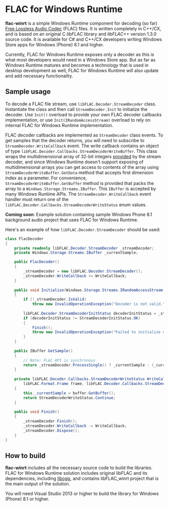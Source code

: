 # FLAC for Windows Runtime

**flac-winrt** is a simple Windows Runtime component for decoding (so far) [Free Lossless Audio Codec](http://xiph.org/flac/) (FLAC) files. It is written completely in C++/CX, and is based on an original C _libFLAC_ library and _libFLAC++_ version 1.3.0 source code. It is available for C# and C++/CX developers writing Windows Store apps for Windows (Phone) 8.1 and higher.

Currently, FLAC for Windows Runtime exposes only a decoder as this is what most developers would need in a Windows Store app. But as far as Windows Runtime matures and becomes a technology that is used in desktop development as well, FLAC for Windows Runtime will also update and add necessary functionality.

## Sample usage

To decode a FLAC file stream, use `libFLAC.Decoder.StreamDecoder` class. Instantiate the class and then call `StreamDecoder.Init` to initialize the decoder. Use `Init()` overload to provide your own FLAC decoder callbacks implementation, or use `Init(IRandomAccessStream)` overload to rely on internal FLAC for Windows Runtime implementation.

FLAC decoder callbacks are implemented as `StreamDecoder` class events. To get samples that the decoder returns, you will need to subscribe to `StreamDecoder.WriteCallback` event. The write callback contains an object of type `libFLAC.Decoder.Callbacks.StreamDecoderWriteBuffer`. This class wraps the multidimensional array of 32-bit integers [provided](http://xiph.org/flac/api/group__flac__stream__decoder.html#ga13) by the stream decoder, and since Windows Runtime doesn't support exposing of multidimensional arrays you can get access to contents of the array using `StreamDecoderWriteBuffer.GetData` method that accepts first dimension index as a parameter. For convenience, `StreamDecoderWriteBuffer.GetBuffer` method is provided that packs the array to a `Windows.Storage.Streams.IBuffer`. This `IBuffer` is accepted by many Windows Runtime APIs. The `StreamDecoder.WriteCallback` event handler must return one of the `libFLAC.Decoder.Callbacks.StreamDecoderWriteStatus` enum values.

**Coming soon**: Example solution containing sample Windows Phone 8.1 background audio project that uses FLAC for Windows Runtime.

Here's an example of how `libFLAC.Decoder.StreamDecoder` should be used:

```cs
class FlacDecoder
{
    private readonly libFLAC.Decoder.StreamDecoder _streamDecoder;
    private Windows.Storage.Streams.IBuffer _currentSample;

    public FlacDecoder()
    {
        _streamDecoder = new libFLAC.Decoder.StreamDecoder();
        _streamDecoder.WriteCallback += WriteCallback;
    }
    
    public void Initialize(Windows.Storage.Streams.IRandomAccessStream fileStream)
    {
        if (!_streamDecoder.IsValid)
            throw new InvalidOperationException("Decoder is not valid.");
        
        libFLAC.Decoder.StreamDecoderInitStatus decoderInitStatus = _streamDecoder.Init(fileStream);
        if (decoderInitStatus != StreamDecoderInitStatus.OK)
        {
            Finish();
            throw new InvalidOperationException("Failed to initialize decoder.");
        }
    }
    
    public IBuffer GetSample()
    {
        // Note: FLAC API is synchronous
        return _streamDecoder.ProcessSingle() ? _currentSample : (_currentSample = null);
    }
    
    private libFLAC.Decoder.Callbacks.StreamDecoderWriteStatus WriteCallback(
        libFLAC.Format.Frame frame, libFLAC.Decoder.Callbacks.StreamDecoderWriteBuffer buffer)
    {
        this._currentSample = buffer.GetBuffer();
        return StreamDecoderWriteStatus.Continue;
    }
    
    public void Finish()
    {
        _streamDecoder.Finish();
        _streamDecoder.WriteCallback -= WriteCallback;
        _streamDecoder.Dispose();
    }
}
```

## How to build

**flac-winrt** includes all the necessary source code to build the libraries. FLAC for Windows Runtime solution includes original libFLAC and its dependencies, including [libogg](http://downloads.xiph.org/releases/ogg/), and contains libFLAC_winrt project that is the main output of the solution.

You will need Visual Studio 2013 or higher to build the library for Windows (Phone) 8.1 or higher.
